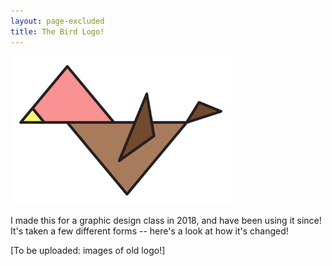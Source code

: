 ```yaml
---
layout: page-excluded
title: The Bird Logo!
---
```


<img src="/bird_logo.png" style="width:70%;height:auto;">

I made this for a graphic design class in 2018, and have been using it since! It's taken a few different forms -- here's a look at how it's changed!

\[To be uploaded: images of old logo!\]
